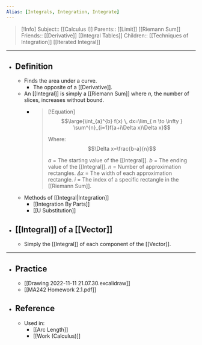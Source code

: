 ```yaml
---
Alias: [Integrals, Integration, Integrate]
---
```

> [!Info]
> Subject:: [[Calculus I]]
> Parents:: [[Limit]] [[Riemann Sum]]
> Friends:: [[Derivative]] [[Integral Tables]]
> Children:: [[Techniques of Integration]] [[Iterated Integral]]
---
- ## Definition
	- Finds the area under a curve.
		- The opposite of a [[Derivative]].
	- An [[Integral]] is simply a [[Riemann Sum]] where $n$, the number of slices, increases without bound.
		- > [!Equation]
		  > $$\large{\int_{a}^{b} f(x) \, dx=\lim_{ n \to \infty } \sum^{n}_{i=1}f(a+i\Delta x)\Delta x}$$
		  > 
		  > Where: $$\Delta x=\frac{b-a}{n}$$
		  > 
		  > $a$ = The starting value of the [[Integral]].
		  > $b$ = The ending value of the [[Integral]].
		  > $n$ = Number of approximation rectangles.
		  > $\Delta x$ = The width of each approximation rectangle.
		  > $i$ = The index of a specific rectangle in the [[Riemann Sum]].
	- Methods of [[Integral|Integration]]
		- [[Integration By Parts]]
		- [[U Substitution]]
- ## [[Integral]] of a [[Vector]]
	- Simply the [[Integral]] of each component of the [[Vector]].
---
- ## Practice
	- [[Drawing 2022-11-11 21.07.30.excalidraw]]
	- [[MA242 Homework 2.1.pdf]]
- ## Reference
	- Used in:
		- [[Arc Length]]
		- [[Work (Calculus)]]